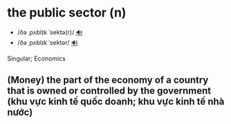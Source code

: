 # the public sector (n)

- /ðə ˌpʌblɪk ˈsektə(r)/ [🔊](https://www.oxfordlearnersdictionaries.com/media/english/uk_pron/p/pri/priva/private_sector_1_gb_1.mp3)
- /ðə ˌpʌblɪk ˈsektər/ [🔊](https://www.oxfordlearnersdictionaries.com/media/english/uk_pron/p/pri/priva/private_sector_1_gb_1.mp3)

Singular; Economics

## (Money) the part of the economy of a country that is owned or controlled by the government (khu vực kinh tế quốc doanh; khu vực kinh tế nhà nước)